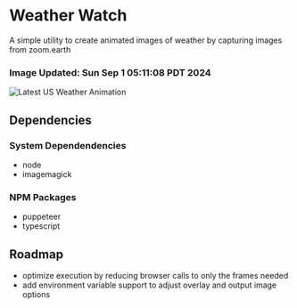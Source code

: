 # Weather Watch

A simple utility to create animated images of weather by capturing images from zoom.earth

### Image Updated: Sun Sep  1 05:11:08 PDT 2024

![Latest US Weather Animation](animations/2024-09-01.webp)

## Dependencies
### System Dependendencies
* node
* imagemagick
### NPM Packages
* puppeteer
* typescript

## Roadmap
* optimize execution by reducing browser calls to only the frames needed
* add environment variable support to adjust overlay and output image options
